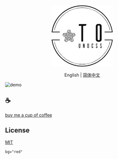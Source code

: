 <p align="center">
<img height="200" src="./assets/kv.png" alt="to unocss">
</p>
<p align="center"> English | <a href="./README_zh.md">简体中文</a></p>


![demo](/assets/demo.gif)

## :coffee:

[buy me a cup of coffee](https://github.com/Simon-He95/sponsor)

## License

[MIT](./license)

```shell
bg="red"
```
